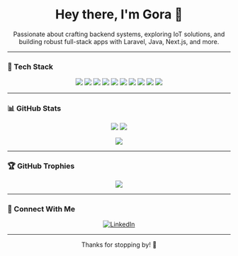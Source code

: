 <h1 align="center">Hey there, I'm Gora 👋</h1>
<p align="center">
Passionate about crafting backend systems, exploring IoT solutions, and building robust full-stack apps with Laravel, Java, Next.js, and more.
</p>

---

### 🧰 Tech Stack
<p align="center">
  <img src="https://img.shields.io/badge/Java-ED8B00?style=for-the-badge&logo=java&logoColor=white" />
  <img src="https://img.shields.io/badge/Laravel-F55247?style=for-the-badge&logo=laravel&logoColor=white" />
  <img src="https://img.shields.io/badge/Next.js-000000?style=for-the-badge&logo=nextdotjs&logoColor=white" />
  <img src="https://img.shields.io/badge/Spring%20Boot-6DB33F?style=for-the-badge&logo=springboot&logoColor=white" />
  <img src="https://img.shields.io/badge/CodeIgniter-EF4223?style=for-the-badge&logo=codeigniter&logoColor=white" />
  <img src="https://img.shields.io/badge/Node--RED-B52E31?style=for-the-badge&logo=nodered&logoColor=white" />
  <img src="https://img.shields.io/badge/MySQL-005C84?style=for-the-badge&logo=mysql&logoColor=white" />
  <img src="https://img.shields.io/badge/PostgreSQL-336791?style=for-the-badge&logo=postgresql&logoColor=white" />
  <img src="https://img.shields.io/badge/SQLite-003B57?style=for-the-badge&logo=sqlite&logoColor=white" />
  <img src="https://img.shields.io/badge/Grafana-F46800?style=for-the-badge&logo=grafana&logoColor=white" />
</p>

---

### 📊 GitHub Stats
<p align="center">
  <img src="http://github-profile-summary-cards.vercel.app/api/cards/most-commit-language?username=goraasep&theme=monokai" />
  <img src="http://github-profile-summary-cards.vercel.app/api/cards/repos-per-language?username=goraasep&theme=monokai" />
</p>
<p align="center">
  <img src="http://github-profile-summary-cards.vercel.app/api/cards/profile-details?username=goraasep&theme=monokai" />
</p>


---

### 🏆 GitHub Trophies
<p align="center">
  <img src="https://github-profile-trophy.vercel.app/?username=goraasep&theme=radical&no-frame=false&no-bg=true&margin-w=4" />
</p>

---

### 🔗 Connect With Me
<p align="center">
  <a href="https://www.linkedin.com/in/gora-asep-b55271129/">
    <img src="https://img.shields.io/badge/LinkedIn-0077B5?style=for-the-badge&logo=linkedin&logoColor=white" alt="LinkedIn" />
  </a>
</p>

---

<p align="center">
Thanks for stopping by! 🚀
</p>
